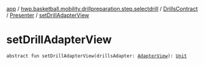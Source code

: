 [app](../../../index.md) / [hwp.basketball.mobility.drillpreparation.step.selectdrill](../../index.md) / [DrillsContract](../index.md) / [Presenter](index.md) / [setDrillAdapterView](.)

# setDrillAdapterView

`abstract fun setDrillAdapterView(drillsAdapter: `[`AdapterView`](../-adapter-view/index.md)`): `[`Unit`](https://kotlinlang.org/api/latest/jvm/stdlib/kotlin/-unit/index.html)